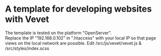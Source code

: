 # A template for developing websites with Vevet

The template is tested on the platform "OpenServer". <br>
Replace the IP "192.168.0.102" in ".htaccess" with your local IP so that page views on the local network are possible.
Edit /src/js/vevet/vevet.js & /src/styles/index.scss